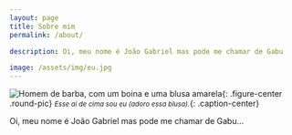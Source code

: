 ```yaml
---
layout: page
title: Sobre mim
permalink: /about/

description: Oi, meu nome é João Gabriel mas pode me chamar de Gabu

image: /assets/img/eu.jpg
---
```


![Homem de barba, com um boina e uma blusa amarela]({{page.image}}){: .figure-center .round-pic}
*<small>Esse ai de cima sou eu (adoro essa blusa).</small>*{: .caption-center}

Oi, meu nome é João Gabriel mas pode me chamar de Gabu...
